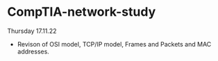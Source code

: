 # CompTIA-network-study

Thursday 17.11.22 

- Revison of OSI model, TCP/IP model, Frames and Packets and MAC addresses. 
